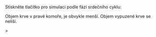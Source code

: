 <div class="w3-row">
<div class="w3-half">


<bdl-fmi id="id4" src="BurkhoffFMI.js" 
         fminame="Cardiovascular_Model_Burkhoff_HemodynamicsBurkhoff_0shallow"
         tolerance="0.000001" starttime="0" guid="{b5629132-3ba6-4153-87c2-f3ff108e1920}"
         valuereferences="33554435,33554438,637534265,637534241,637534290,16777312,637534466,637534294,637534268"
         valuelabels="Left Ventricle Volume,Right Ventricle Volume,Pressure in Left Ventricle,Pressure in Aorta, Pressure in Left Atria, Heart Rate, LA elastance,MV open, AOV open"         
         controlid="id5"
         fstepsize="0.002"
         showcontrols="false"></bdl-fmi>
         
Stiskněte tlačítko pro simulaci podle fází srdečního cyklu:

<bdl-animate-control 
id="id5" 
fromid="id4" 
speedfactor="20" 
segments="3;5;14;17;29" 
segmentlabels="4b plnění atriální systola;1 systola komor - isovolumická kontrakce;2 systola komor - ejekce;3 isovolumická relaxace;4a plnění" 
segmentcond="7,eq,0;8,eq,1;8,eq,0;7,eq,1;6,gt,100000" 
simsegments="70;120;175;260;380"></bdl-animate-control> 

<bdl-animate-gif fromid="id5" src="heart.gif" width=600></bdl-animate-gif>

</div>
<div class="w3-half">


Objem krve v pravé komoře, je obvykle menší. Objem vypuzené krve se neliší.

<bdl-chartjs-time
   id="id11"  
   width="400"  
   height="300"  
   fromid="id4"  
   labels="Right Ventricle Volume" 
   refindex="1"  refvalues="1"
      ylabel="objem (ml)"
      xlabel="čas (s)"
      convertors="1000000,1;1000000,1">></bdl-chartjs-time>
  
<bdl-quiz question="Z grafu odečtěte kolik krve se vypudí z pravé komory během ejekční fáze:"
  answers="asi 139 ml|
           asi 5 l|
           asi 77 ml"
  correctoptions="false|false|true"           
  explanations="ne. 139 ml je maximální náplň krve v pravé komoře, ale vypudí se 'jen' 77 ml. Stejně jako z levé komory.|
  Ne. Za minutu srdce vypudí asi 5 l krve, ale během jedné fáze 77 ml.|
  Ano. 139 ml - 62 ml = 77 ml se vypudí během ejekční fáze z pravé komory. Stejně jako z levé při fyziologicky normálním stavu.">
</bdl-quiz> 

</div>
</div>





